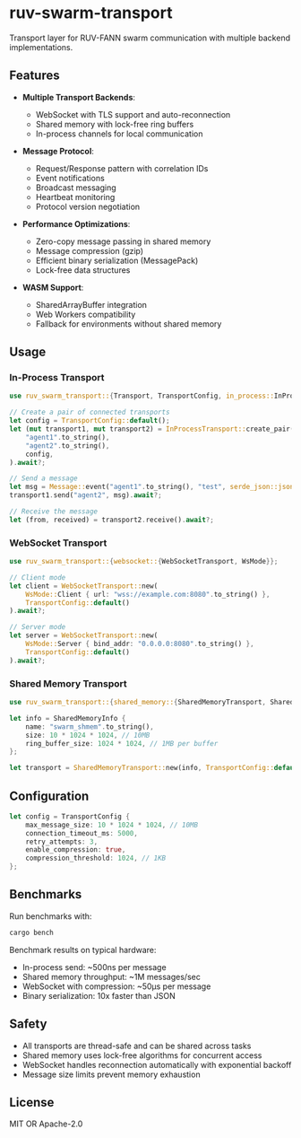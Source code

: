 # ruv-swarm-transport

Transport layer for RUV-FANN swarm communication with multiple backend implementations.

## Features

- **Multiple Transport Backends**:
  - WebSocket with TLS support and auto-reconnection
  - Shared memory with lock-free ring buffers
  - In-process channels for local communication
  
- **Message Protocol**:
  - Request/Response pattern with correlation IDs
  - Event notifications
  - Broadcast messaging
  - Heartbeat monitoring
  - Protocol version negotiation
  
- **Performance Optimizations**:
  - Zero-copy message passing in shared memory
  - Message compression (gzip)
  - Efficient binary serialization (MessagePack)
  - Lock-free data structures
  
- **WASM Support**:
  - SharedArrayBuffer integration
  - Web Workers compatibility
  - Fallback for environments without shared memory

## Usage

### In-Process Transport

```rust
use ruv_swarm_transport::{Transport, TransportConfig, in_process::InProcessTransport};

// Create a pair of connected transports
let config = TransportConfig::default();
let (mut transport1, mut transport2) = InProcessTransport::create_pair(
    "agent1".to_string(),
    "agent2".to_string(),
    config,
).await?;

// Send a message
let msg = Message::event("agent1".to_string(), "test", serde_json::json!({"data": "hello"}));
transport1.send("agent2", msg).await?;

// Receive the message
let (from, received) = transport2.receive().await?;
```

### WebSocket Transport

```rust
use ruv_swarm_transport::{websocket::{WebSocketTransport, WsMode}};

// Client mode
let client = WebSocketTransport::new(
    WsMode::Client { url: "wss://example.com:8080".to_string() },
    TransportConfig::default()
).await?;

// Server mode
let server = WebSocketTransport::new(
    WsMode::Server { bind_addr: "0.0.0.0:8080".to_string() },
    TransportConfig::default()
).await?;
```

### Shared Memory Transport

```rust
use ruv_swarm_transport::{shared_memory::{SharedMemoryTransport, SharedMemoryInfo}};

let info = SharedMemoryInfo {
    name: "swarm_shmem".to_string(),
    size: 10 * 1024 * 1024, // 10MB
    ring_buffer_size: 1024 * 1024, // 1MB per buffer
};

let transport = SharedMemoryTransport::new(info, TransportConfig::default()).await?;
```

## Configuration

```rust
let config = TransportConfig {
    max_message_size: 10 * 1024 * 1024, // 10MB
    connection_timeout_ms: 5000,
    retry_attempts: 3,
    enable_compression: true,
    compression_threshold: 1024, // 1KB
};
```

## Benchmarks

Run benchmarks with:

```bash
cargo bench
```

Benchmark results on typical hardware:
- In-process send: ~500ns per message
- Shared memory throughput: ~1M messages/sec
- WebSocket with compression: ~50μs per message
- Binary serialization: 10x faster than JSON

## Safety

- All transports are thread-safe and can be shared across tasks
- Shared memory uses lock-free algorithms for concurrent access
- WebSocket handles reconnection automatically with exponential backoff
- Message size limits prevent memory exhaustion

## License

MIT OR Apache-2.0
